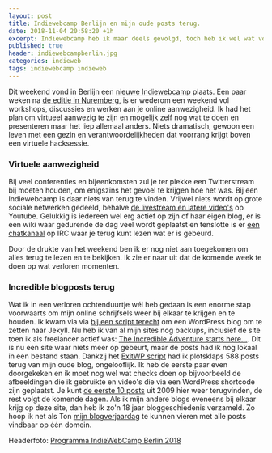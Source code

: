 ```yaml
---
layout: post
title: Indiewebcamp Berlijn en mijn oude posts terug.
date: 2018-11-04 20:58:20 +1h
excerpt: Indiewebcamp heb ik maar deels gevolgd, toch heb ik wel wat voor elkaar gekregen op mijn eigen site.
published: true
header: indiewebcampberlin.jpg
categories: indieweb
tags: indiewebcamp indieweb
---
```

Dit weekend vond in Berlijn een [nieuwe Indiewebcamp](https://indieweb.org/2018/Berlin) plaats. Een paar weken na [de editie in Nuremberg](/tag/indiewebcamp), is er wederom een weekend vol workshops, discussies en werken aan je online aanwezigheid. Ik had het plan om virtueel aanwezig te zijn en mogelijk zelf nog wat te doen en presenteren maar het liep allemaal anders. Niets dramatisch, gewoon een leven met een gezin en verantwoordelijkheden dat voorrang krijgt boven een virtuele hacksessie.

### Virtuele aanwezigheid
Bij veel conferenties en bijeenkomsten zul je ter plekke een Twitterstream bij moeten houden, om enigszins het gevoel te krijgen hoe het was. Bij een Indiewebcamp is daar niets van terug te vinden. Vrijwel niets wordt op grote sociale netwerken gedeeld, behalve [de livestream en latere video's](https://www.youtube.com/watch?v=uy5djnHtbvE) op Youtube. Gelukkig is iedereen wel erg actief op zijn of haar eigen blog, er is een wiki waar gedurende de dag veel wordt geplaatst en tenslotte is er [een chatkanaal](https://chat.indieweb.org/2018-11-03) op IRC waar je terug kunt lezen wat er is gebeurd.

Door de drukte van het weekend ben ik er nog niet aan toegekomen om alles terug te lezen en te bekijken. Ik zie er naar uit dat de komende week te doen op wat verloren momenten. 

### Incredible blogposts terug
Wat ik in een verloren ochtenduurtje wél heb gedaan is een enorme stap voorwaarts om mijn online schrijfsels weer bij elkaar te krijgen en te houden. Ik kwam via via [bij een script terecht](https://github.com/thomasf/exitwp) om een WordPress blog om te zetten naar Jekyll. Nu heb ik van al mijn sites nog backups, inclusief de site toen ik als freelancer actief was: [The Incredible Adventure starts here...](http://incredibleadventure.nl). Dit is nu een site waar niets meer op gebeurt, maar de posts had ik nog lokaal in een bestand staan. Dankzij het [ExitWP script](https://github.com/thomasf/exitwp) had ik plotsklaps 588 posts terug van mijn oude blog, ongelooflijk. Ik heb de eerste paar even doorgekeken en ik moet nog wel wat checks doen op bijvoorbeeld de afbeeldingen die ik gebruikte en video's die via een WordPress shortcode zijn geplaatst. Je kunt [de eerste 10 posts](/Hello-world/) uit 2009 hier weer terugvinden, de rest volgt de komende dagen.
Als ik mijn andere blogs eveneens bij elkaar krijg op deze site, dan heb ik zo'n 18 jaar bloggeschiedenis verzameld. Zo hoop ik net als Ton [mijn blogverjaardag](https://www.zylstra.org/blog/2018/11/sixteen-years-of-blogging/) te kunnen vieren met alle posts vindbaar op één domein. 

Headerfoto: [Programma IndieWebCamp Berlin 2018](https://www.flickr.com/photos/tollwerk/45698785981/in/album-72157703142292825/)